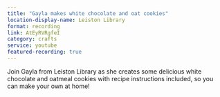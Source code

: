```yaml
---
title: "Gayla makes white chocolate and oat cookies"
location-display-name: Leiston Library
format: recording
link: AtEyRVRgfeI
category: crafts
service: youtube
featured-recording: true
---
```


Join Gayla from Leiston Library as she creates some delicious white chocolate and oatmeal cookies with recipe instructions included, so you can make your own at home!
